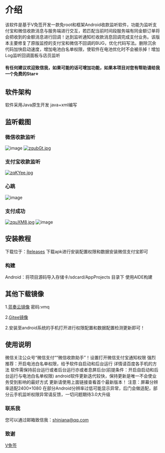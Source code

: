 # 介绍

该软件是基于V免签开发一款免root和框架Android收款监听软件，功能为监听支付宝和微信收款消息与服务端进行交互，若匹配当前时间段服务端有同金额订单将会把收到的金额消息进行回调！达到监听通知栏收款消息回调完成支付业务。该版本主要修复了原版监控的支付宝和微信不回调的BUG，优化代码写法。删除沉余代码加快启动速度，增加电池白名单权限，使软件在电池优化时不会被杀掉！增加Log监听回调面板与店员监听

#### 有任何建议欢迎致信我，如果可能的话可增加功能，如果本项目对您有帮助请给我一个免费的Star⭐

## 软件架构

软件采用Java原生开发 java+xml编写

## 监听截图

### 微信收款监听
![image](https://s1.ax1x.com/2022/12/19/zqu0rF.jpg)
[![zqubGt.jpg](https://s1.ax1x.com/2022/12/19/zqubGt.jpg)](https://imgse.com/i/zqubGt)

### 支付宝收款监听
[![zqKYee.jpg](https://s1.ax1x.com/2022/12/19/zqKYee.jpg)](https://imgse.com/i/zqKYee)

### 心跳
![image](https://s1.ax1x.com/2022/12/19/zquTIA.jpg)

### 支付成功
[![zquXM8.jpg](https://s1.ax1x.com/2022/12/19/zquXM8.jpg)](https://imgse.com/i/zquXM8)
![image](https://s1.ax1x.com/2022/12/19/zquLxf.jpg)


## 安装教程
下载位于：[Releases](https://github.com/shinian-a/Vmq-App/releases) 下载apk进行安装配置权限和数据安装微信支付宝即可

### 构建
Android：将项目源码导入存储卡/sdcard/AppProjects 目录下 使用AIDE构建

## 其他下载镜像

1.[蓝奏云镜像](https://shinianacn.lanzouy.com/b027kqata) 密码:vmq

2.[Gitee镜像](https://gitee.com/shinian-a/Vmq-App/releases)

2.安装至android系统的手机打开进行权限配置和数据配置检测更新即可！

## 使用说明
微信关注公众号“微信支付““微信收款助手”！设置打开微信支付宝通知权限
强烈推荐：开启电池白名单权限，给予软件自启动和后台运行 详情请百度各手机的方法
软件需保持前台运行或者后台运行亦或者息屏后台(前提条件：开启自启动和后台运行与电池白名单权限)
android软件更新迭代较快，保持更新是唯一不会使业务受到影响的最好方式 更新请使用上面链接查看首个最新版本！
注意：屏幕分辨率适配2400×1080 在部分Android分辨率过低可能显示异常，后门会做适配，部分云手机监听权限异常请反馈，一切问题期待3.0大升级

### 联系我
您可以通过邮箱致信我：shiniana@qq.com

### 致谢

[V免签](https://github.com/szvone/Vmq)

